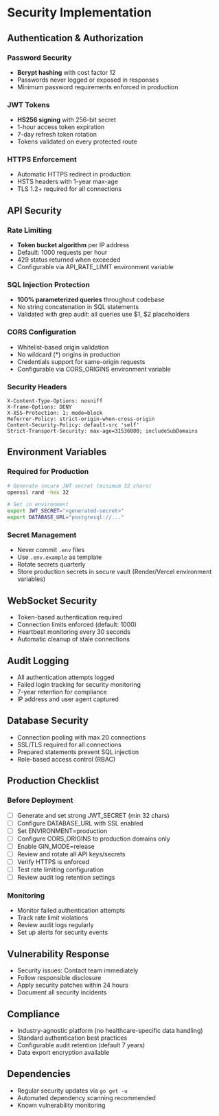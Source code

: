 # Security Implementation

## Authentication & Authorization

### Password Security
- **Bcrypt hashing** with cost factor 12
- Passwords never logged or exposed in responses
- Minimum password requirements enforced in production

### JWT Tokens
- **HS256 signing** with 256-bit secret
- 1-hour access token expiration
- 7-day refresh token rotation
- Tokens validated on every protected route

### HTTPS Enforcement
- Automatic HTTPS redirect in production
- HSTS headers with 1-year max-age
- TLS 1.2+ required for all connections

## API Security

### Rate Limiting
- **Token bucket algorithm** per IP address
- Default: 1000 requests per hour
- 429 status returned when exceeded
- Configurable via API_RATE_LIMIT environment variable

### SQL Injection Protection
- **100% parameterized queries** throughout codebase
- No string concatenation in SQL statements
- Validated with grep audit: all queries use $1, $2 placeholders

### CORS Configuration
- Whitelist-based origin validation
- No wildcard (*) origins in production
- Credentials support for same-origin requests
- Configurable via CORS_ORIGINS environment variable

### Security Headers
```
X-Content-Type-Options: nosniff
X-Frame-Options: DENY
X-XSS-Protection: 1; mode=block
Referrer-Policy: strict-origin-when-cross-origin
Content-Security-Policy: default-src 'self'
Strict-Transport-Security: max-age=31536000; includeSubDomains
```

## Environment Variables

### Required for Production
```bash
# Generate secure JWT secret (minimum 32 chars)
openssl rand -hex 32

# Set in environment
export JWT_SECRET="<generated-secret>"
export DATABASE_URL="postgresql://..."
```

### Secret Management
- Never commit `.env` files
- Use `.env.example` as template
- Rotate secrets quarterly
- Store production secrets in secure vault (Render/Vercel environment variables)

## WebSocket Security
- Token-based authentication required
- Connection limits enforced (default: 1000)
- Heartbeat monitoring every 30 seconds
- Automatic cleanup of stale connections

## Audit Logging
- All authentication attempts logged
- Failed login tracking for security monitoring
- 7-year retention for compliance
- IP address and user agent captured

## Database Security
- Connection pooling with max 20 connections
- SSL/TLS required for all connections
- Prepared statements prevent SQL injection
- Role-based access control (RBAC)

## Production Checklist

### Before Deployment
- [ ] Generate and set strong JWT_SECRET (min 32 chars)
- [ ] Configure DATABASE_URL with SSL enabled
- [ ] Set ENVIRONMENT=production
- [ ] Configure CORS_ORIGINS to production domains only
- [ ] Enable GIN_MODE=release
- [ ] Review and rotate all API keys/secrets
- [ ] Verify HTTPS is enforced
- [ ] Test rate limiting configuration
- [ ] Review audit log retention settings

### Monitoring
- Monitor failed authentication attempts
- Track rate limit violations
- Review audit logs regularly
- Set up alerts for security events

## Vulnerability Response
- Security issues: Contact team immediately
- Follow responsible disclosure
- Apply security patches within 24 hours
- Document all security incidents

## Compliance
- Industry-agnostic platform (no healthcare-specific data handling)
- Standard authentication best practices
- Configurable audit retention (default 7 years)
- Data export encryption available

## Dependencies
- Regular security updates via `go get -u`
- Automated dependency scanning recommended
- Known vulnerability monitoring
